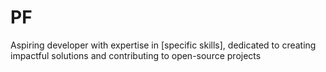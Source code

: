 # PF
Aspiring developer with expertise in [specific skills], dedicated to creating impactful solutions and contributing to open-source projects
